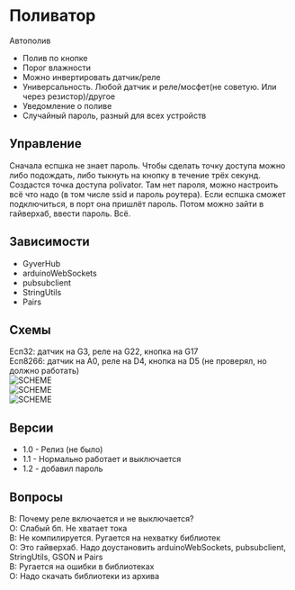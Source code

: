 # Поливатор
Автополив
- Полив по кнопке
- Порог влажности
- Можно инвертировать датчик/реле
- Универсальность. Любой датчик и реле/мосфет(не советую. Или через резистор)/другое 
- Уведомление о поливе
- Случайный пароль, разный для всех устройств

## Управление
Сначала еспшка не знает пароль. Чтобы сделать точку доступа можно либо подождать, либо тыкнуть на кнопку в течение трёх секунд.
Создастся точка доступа polivator. Там нет пароля, можно настроить всё что надо (в том числе ssid и пароль роутера).
Если еспшка сможет подключиться, в порт она пришлёт пароль. Потом можно зайти в гайверхаб, ввести пароль. Всё.

## Зависимости
- GyverHub
- arduinoWebSockets
- pubsubclient
- StringUtils
- Pairs

## Схемы
Есп32: датчик на G3, реле на G22, кнопка на G17  
Есп8266: датчик на А0, реле на D4, кнопка на D5 (не проверял, но должно работать)  
![SCHEME](https://github.com/Yura4213/polivator/schemes/esp32.jpg)  
![SCHEME](https://github.com/AlexGyver/gyverString/schemes/esp8266.jpg)  
![SCHEME](https://github.com/AlexGyver/gyverString/schemes/esp32_v2.jpg)

## Версии
- 1.0 - Релиз (не было)
- 1.1 - Нормально работает и выключается
- 1.2 - добавил пароль

## Вопросы
В: Почему реле включается и не выключается?  
О: Слабый бп. Не хватает тока  
В: Не компилируется. Ругается на нехватку библиотек  
О: Это гайверхаб. Надо доустановить arduinoWebSockets, pubsubclient, StringUtils, GSON и Pairs  
В: Ругается на ошибки в библиотеках  
О: Надо скачать библиотеки из архива